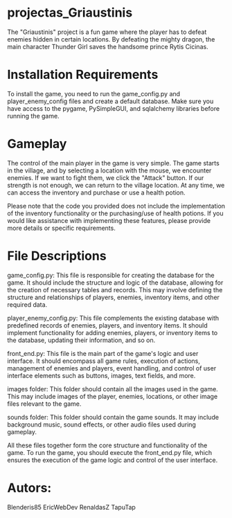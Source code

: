 # projectas_Griaustinis

The "Griaustinis" project is a fun game where the player has to defeat enemies hidden in certain locations. By defeating the mighty dragon, the main character Thunder Girl saves the handsome prince Rytis Cicinas.

# Installation Requirements

To install the game, you need to run the game_config.py and player_enemy_config files and create a default database. Make sure you have access to the pygame, PySimpleGUI, and sqlalchemy libraries before running the game.


# Gameplay

The control of the main player in the game is very simple. The game starts in the village, and by selecting a location with the mouse, we encounter enemies. If we want to fight them, we click the "Attack" button. If our strength is not enough, we can return to the village location. At any time, we can access the inventory and purchase or use a health potion.

Please note that the code you provided does not include the implementation of the inventory functionality or the purchasing/use of health potions. If you would like assistance with implementing these features, please provide more details or specific requirements.

# File Descriptions

game_config.py: This file is responsible for creating the database for the game. It should include the structure and logic of the database, allowing for the creation of necessary tables and records. This may involve defining the structure and relationships of players, enemies, inventory items, and other required data.

player_enemy_config.py: This file complements the existing database with predefined records of enemies, players, and inventory items. It should implement functionality for adding enemies, players, or inventory items to the database, updating their information, and so on.

front_end.py: This file is the main part of the game's logic and user interface. It should encompass all game rules, execution of actions, management of enemies and players, event handling, and control of user interface elements such as buttons, images, text fields, and more.

images folder: This folder should contain all the images used in the game. This may include images of the player, enemies, locations, or other image files relevant to the game.

sounds folder: This folder should contain the game sounds. It may include background music, sound effects, or other audio files used during gameplay.

All these files together form the core structure and functionality of the game. To run the game, you should execute the front_end.py file, which ensures the execution of the game logic and control of the user interface.

# Autors:
Blenderis85
EricWebDev
RenaldasZ
TapuTap


